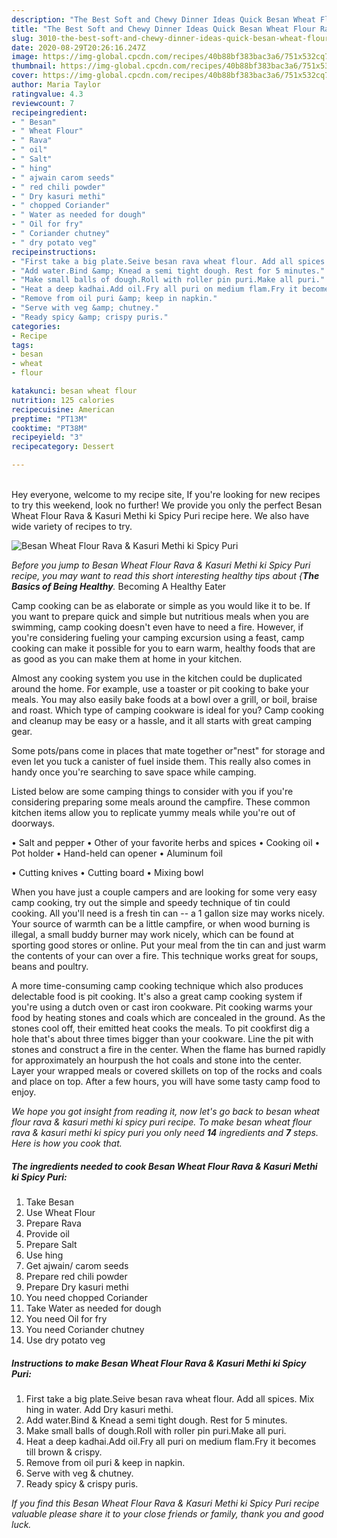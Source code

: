 ```yaml
---
description: "The Best Soft and Chewy Dinner Ideas Quick Besan Wheat Flour Rava &amp;amp; Kasuri Methi ki Spicy Puri"
title: "The Best Soft and Chewy Dinner Ideas Quick Besan Wheat Flour Rava &amp;amp; Kasuri Methi ki Spicy Puri"
slug: 3010-the-best-soft-and-chewy-dinner-ideas-quick-besan-wheat-flour-rava-and-amp-kasuri-methi-ki-spicy-puri
date: 2020-08-29T20:26:16.247Z
image: https://img-global.cpcdn.com/recipes/40b88bf383bac3a6/751x532cq70/besan-wheat-flour-rava-kasuri-methi-ki-spicy-puri-recipe-main-photo.jpg
thumbnail: https://img-global.cpcdn.com/recipes/40b88bf383bac3a6/751x532cq70/besan-wheat-flour-rava-kasuri-methi-ki-spicy-puri-recipe-main-photo.jpg
cover: https://img-global.cpcdn.com/recipes/40b88bf383bac3a6/751x532cq70/besan-wheat-flour-rava-kasuri-methi-ki-spicy-puri-recipe-main-photo.jpg
author: Maria Taylor
ratingvalue: 4.3
reviewcount: 7
recipeingredient:
- " Besan"
- " Wheat Flour"
- " Rava"
- " oil"
- " Salt"
- " hing"
- " ajwain carom seeds"
- " red chili powder"
- " Dry kasuri methi"
- " chopped Coriander"
- " Water as needed for dough"
- " Oil for fry"
- " Coriander chutney"
- " dry potato veg"
recipeinstructions:
- "First take a big plate.Seive besan rava wheat flour. Add all spices. Mix hing in water. Add Dry kasuri methi."
- "Add water.Bind &amp; Knead a semi tight dough. Rest for 5 minutes."
- "Make small balls of dough.Roll with roller pin puri.Make all puri."
- "Heat a deep kadhai.Add oil.Fry all puri on medium flam.Fry it becomes till brown &amp; crispy."
- "Remove from oil puri &amp; keep in napkin."
- "Serve with veg &amp; chutney."
- "Ready spicy &amp; crispy puris."
categories:
- Recipe
tags:
- besan
- wheat
- flour

katakunci: besan wheat flour 
nutrition: 125 calories
recipecuisine: American
preptime: "PT13M"
cooktime: "PT38M"
recipeyield: "3"
recipecategory: Dessert

---
```

<br>
Hey everyone, welcome to my recipe site, If you're looking for new recipes to try this weekend, look no further! We provide you only the perfect Besan Wheat Flour Rava &amp; Kasuri Methi ki Spicy Puri recipe here. We also have wide variety of recipes to try.
<br>


![Besan Wheat Flour Rava &amp; Kasuri Methi ki Spicy Puri](https://img-global.cpcdn.com/recipes/40b88bf383bac3a6/751x532cq70/besan-wheat-flour-rava-kasuri-methi-ki-spicy-puri-recipe-main-photo.jpg)

<i>Before you jump to Besan Wheat Flour Rava &amp; Kasuri Methi ki Spicy Puri recipe, you may want to read this short interesting healthy tips about {<strong>The Basics of Being Healthy</strong>.</i>
Becoming A Healthy Eater

    
Camp cooking can be as elaborate or simple as you would like it to be. If you want to prepare quick and simple but nutritious meals when you are swimming, camp cooking doesn't even have to need a fire. However, if you're considering fueling your camping excursion using a feast, camp cooking can make it possible for you to earn warm, healthy foods that are as good as you can make them at home in your kitchen.

 Almost any cooking system you use in the kitchen could be duplicated around the home. For example, use a toaster or pit cooking to bake your meals. You may also easily bake foods at a bowl over a grill, or boil, braise and roast. Which type of camping cookware is ideal for you? Camp cooking and cleanup may be easy or a hassle, and it all starts with great camping gear.

Some pots/pans come in places that mate together or"nest" for storage and even let you tuck a canister of fuel inside them. This really also comes in handy once you're searching to save space while camping.

Listed below are some camping things to consider with you if you're considering preparing some meals around the campfire. These common kitchen items allow you to replicate yummy meals while you're out of doorways.

• Salt and pepper
• Other of your favorite herbs and spices
• Cooking oil
• Pot holder
• Hand-held can opener
• Aluminum foil

• Cutting knives
• Cutting board
• Mixing bowl


When you have just a couple campers and are looking for some very easy camp cooking, try out the simple and speedy technique of tin could cooking. All you'll need is a fresh tin can -- a 1 gallon size may works nicely. Your source of warmth can be a little campfire, or when wood burning is illegal, a small buddy burner may work nicely, which can be found at sporting good stores or online. Put your meal from the tin can and just warm the contents of your can over a fire.  This technique works great for soups, beans and poultry.

A more time-consuming camp cooking technique which also produces delectable food is pit cooking.  It's also a great camp cooking system if you're using a dutch oven or cast iron cookware. Pit cooking warms your food by heating stones and coals which are concealed in the ground. As the stones cool off, their emitted heat cooks the meals. To pit cookfirst dig a hole that's about three times bigger than your cookware. Line the pit with stones and construct a fire in the center. When the flame has burned rapidly for approximately an hourpush the hot coals and stone into the center. Layer your wrapped meals or covered skillets on top of the rocks and coals and place on top. After a few hours, you will have some tasty camp food to enjoy.


<i>We hope you got insight from reading it, now let's go back to besan wheat flour rava &amp; kasuri methi ki spicy puri recipe. To make besan wheat flour rava &amp; kasuri methi ki spicy puri you only need <strong>14</strong> ingredients and <strong>7</strong> steps. Here is how you cook that.
</i>

##### The ingredients needed to cook Besan Wheat Flour Rava &amp; Kasuri Methi ki Spicy Puri:

1. Take  Besan
1. Use  Wheat Flour
1. Prepare  Rava
1. Provide  oil
1. Prepare  Salt
1. Use  hing
1. Get  ajwain/ carom seeds
1. Prepare  red chili powder
1. Prepare  Dry kasuri methi
1. You need  chopped Coriander
1. Take  Water as needed for dough
1. You need  Oil for fry
1. You need  Coriander chutney
1. Use  dry potato veg


##### Instructions to make Besan Wheat Flour Rava &amp; Kasuri Methi ki Spicy Puri:

1. First take a big plate.Seive besan rava wheat flour. Add all spices. Mix hing in water. Add Dry kasuri methi.
1. Add water.Bind &amp; Knead a semi tight dough. Rest for 5 minutes.
1. Make small balls of dough.Roll with roller pin puri.Make all puri.
1. Heat a deep kadhai.Add oil.Fry all puri on medium flam.Fry it becomes till brown &amp; crispy.
1. Remove from oil puri &amp; keep in napkin.
1. Serve with veg &amp; chutney.
1. Ready spicy &amp; crispy puris.




<i>If you find this Besan Wheat Flour Rava &amp; Kasuri Methi ki Spicy Puri recipe valuable please share it to your close friends or family, thank you and good luck.</i>
